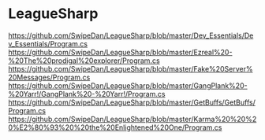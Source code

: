 LeagueSharp
===========

https://github.com/SwipeDan/LeagueSharp/blob/master/Dev_Essentials/Dev_Essentials/Program.cs
https://github.com/SwipeDan/LeagueSharp/blob/master/Ezreal%20-%20The%20prodigal%20explorer/Program.cs
https://github.com/SwipeDan/LeagueSharp/blob/master/Fake%20Server%20Messages/Program.cs
https://github.com/SwipeDan/LeagueSharp/blob/master/GangPlank%20-%20Yarr!/GangPlank%20-%20Yarr!/Program.cs
https://github.com/SwipeDan/LeagueSharp/blob/master/GetBuffs/GetBuffs/Program.cs
https://github.com/SwipeDan/LeagueSharp/blob/master/Karma%20%20%20%E2%80%93%20%20the%20Enlightened%20One/Program.cs
